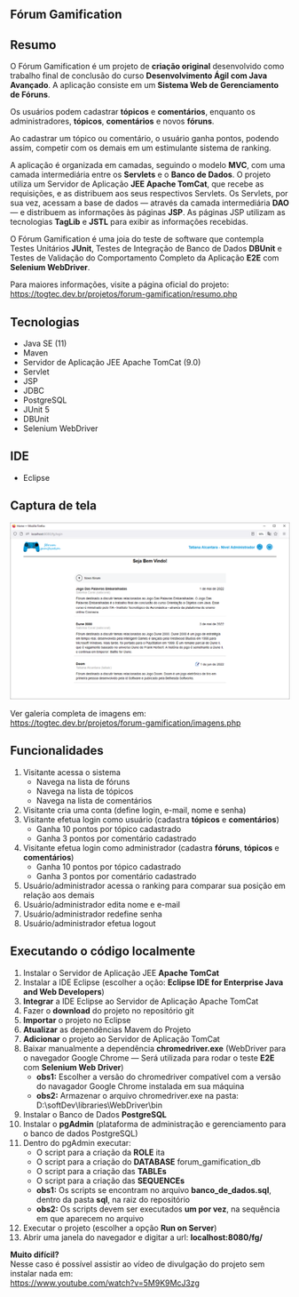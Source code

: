 ## Fórum Gamification

## Resumo
O Fórum Gamification é um projeto de **criação original** desenvolvido como trabalho final de conclusão do curso **Desenvolvimento Ágil com Java Avançado**. A aplicação consiste em um **Sistema Web de Gerenciamento de Fóruns**.

Os usuários podem cadastrar **tópicos** e **comentários**, enquanto os administradores, **tópicos**, **comentários** e novos **fóruns**.

Ao cadastrar um tópico ou comentário, o usuário ganha pontos, podendo assim, competir com os demais em um estimulante sistema de ranking.

A aplicação é organizada em camadas, seguindo o modelo **MVC**, com uma camada intermediária entre os **Servlets** e o **Banco de Dados**. O projeto utiliza um Servidor de Aplicação **JEE Apache TomCat**, que recebe as requisições, e as distribuem aos seus respectivos Servlets. Os Servlets, por sua vez, acessam a base de dados — através da camada intermediária **DAO** — e distribuem as informações às páginas **JSP**. As páginas JSP utilizam as tecnologias **TagLib** e **JSTL** para exibir as informações recebidas.

O Fórum Gamification é uma joia do teste de software que contempla Testes Unitários **JUnit**, Testes de Integração de Banco de Dados **DBUnit** e Testes de Validação do Comportamento Completo da Aplicação **E2E** com **Selenium WebDriver**. <br>

Para maiores informações, visite a página oficial do projeto: <br>
<https://togtec.dev.br/projetos/forum-gamification/resumo.php>

## Tecnologias
  * Java SE (11)
  * Maven
  * Servidor de Aplicação JEE Apache TomCat (9.0) 
  * Servlet
  * JSP
  * JDBC
  * PostgreSQL
  * JUnit 5
  * DBUnit
  * Selenium WebDriver
  
## IDE  
  * Eclipse

## Captura de tela
<p align="center">
  <img src="doc/img/img-004-home-Tatiana-Alcantara.png" alt="Home usuário Tatiana Alcantara">
</p>

Ver galeria completa de imagens em: <br>
<https://togtec.dev.br/projetos/forum-gamification/imagens.php>

## Funcionalidades
1. Visitante acessa o sistema
    - Navega na lista de fóruns
    - Navega na lista de tópicos
    - Navega na lista de comentários
2. Visitante cria uma conta (define login, e-mail, nome e senha)    
3. Visitante efetua login como usuário (cadastra **tópicos** e **comentários**)
    - Ganha 10 pontos por tópico cadastrado
    - Ganha 3 pontos por comentário cadastrado
4. Visitante efetua login como administrador (cadastra **fóruns**, **tópicos** e **comentários**)
    - Ganha 10 pontos por tópico cadastrado
    - Ganha 3 pontos por comentário cadastrado
5. Usuário/administrador acessa o ranking para comparar sua posição em relação aos demais
6. Usuário/administrador edita nome e e-mail
7. Usuário/administrador redefine senha
8. Usuário/administrador efetua logout

## Executando o código localmente
1. Instalar o Servidor de Aplicação JEE **Apache TomCat**
2. Instalar a IDE Eclipse (escolher a oção: **Eclipse IDE for Enterprise Java and Web Developers**)
3. **Integrar** a IDE Eclipse ao Servidor de Aplicação Apache TomCat
4. Fazer o **download** do projeto no repositório git
5. **Importar** o projeto no Eclipse
6. **Atualizar** as dependências Mavem do Projeto
7. **Adicionar** o projeto ao Servidor de Aplicação TomCat
9. Baixar manualmente a dependência **chromedriver.exe** (WebDriver para o navegador Google Chrome — Será utilizada para rodar o teste **E2E** com **Selenium Web Driver**)
    - **obs1:** Escolher a versão do chromedriver compatível com a versão do navagador Google Chrome instalada em sua máquina
    - **obs2:** Armazenar o arquivo chromedriver.exe na pasta: D:\softDev\libraries\WebDriver\bin
10. Instalar o Banco de Dados **PostgreSQL**
11. Instalar o **pgAdmin** (plataforma de administração e gerenciamento para o banco de dados PostgreSQL)
12. Dentro do pgAdmin executar:
    - O script para a criação da **ROLE** ita
    - O script para a criação do **DATABASE** forum_gamification_db
    - O script para a criação das **TABLEs**
    - O script para a criação das **SEQUENCEs**
    - **obs1:** Os scripts se encontram no arquivo **banco_de_dados.sql**, dentro da pasta **sql**, na raiz do repositório
    - **obs2:** Os scripts devem ser executados **um por vez**, na sequência em que aparecem no arquivo   
13. Executar o projeto (escolher a opção **Run on Server**)
14. Abrir uma janela do navegador e digitar a url: **localhost:8080/fg/**

**Muito difícil?**<br>
Nesse caso é possível assistir ao vídeo de divulgação do projeto sem instalar nada em: <br>
<https://www.youtube.com/watch?v=5M9K9McJ3zg>
